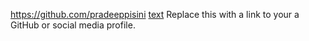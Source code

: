 https://github.com/pradeeppisini
[text](https://example.com)
Replace this with a link to your a GitHub or social media profile.
